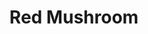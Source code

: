 ---
templateKey: blog-post
featuredpost: false
featuredimage: /assets/Red_Mushroom.png
title: Red Mushroom
description: Forage
testfield: 840
---